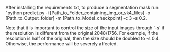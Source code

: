 After installing the requirements.txt, to produce a segmentation mask run: "python predict.py -i [Path_to_Folder_containing_img_or_vk4_files] -o [Path_to_Output_folder] -m [Path_to_Model_checkpoint] -c 3 -s 0.2.

Note that it is important to control the size of the input images through '-s' if the resolution is different from the original 2048/1756. For example, if the resolution is half of the original, then the size should be doubled to -s 0.4. Otherwise, the performance will be severely affected.
